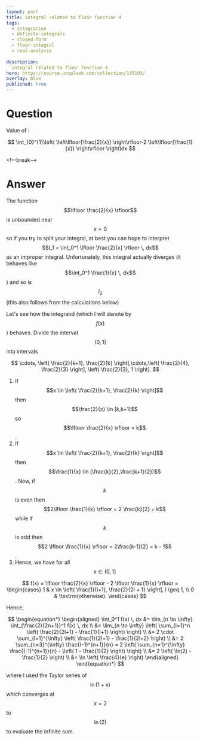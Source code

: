 ```yaml
---
layout: post
title: integral related to floor function 4
tags:
  - integration   
  - definite-integrals
  - closed-form
  - floor-integral
  - real-analysis
  
description:  
  integral related to floor function 4
hero: https://source.unsplash.com/collection/145103/
overlay: blue
published: true
---
```



# Question

Value of :

$$
\int_{0}^{1}\left( \left\lfloor{\frac{2}{x}} \right\rfloor-2 \left\lfloor{\frac{1}{x}} \right\rfloor \right)dx
$$


<!–-break-–>


# Answer

The function $$\lfloor \frac{2}{x} \rfloor$$ is unbounded near $$x = 0$$ so if you try to split your integral, 
at best you can hope to interpret $$I_1 = \int_0^1 \lfloor \frac{2}{x} \rfloor \, dx$$ as an improper integral. 
Unfortunately, this integral actually diverges (it behaves like $$\int_0^1 \frac{1}{x} \, dx$$) and so is $$I_2$$ 
(this also follows from the calculations below)

Let's see how the integrand (which I will denote by $$f(x)$$) behaves. Divide the interval $$\left( 0, 1 \right]$$ 
into intervals

$$
\cdots, \left( \frac{2}{k+1}, \frac{2}{k} \right],\cdots,\left( \frac{2}{4}, \frac{2}{3} \right], \left( \frac{2}{3}, 1 \right]. 
$$

 1. If $$x \in \left( \frac{2}{k+1}, \frac{2}{k} \right]$$ then $$\frac{2}{x} \in [k,k+1)$$ so $$\lfloor \frac{2}{x} 
 \rfloor = k$$. 
 2. If $$x \in \left( \frac{2}{k+1}, \frac{2}{k} \right]$$ then $$\frac{1}{x} \in [\frac{k}{2},\frac{k+1}{2})$$. 
 Now, if $$k$$ is even then $$2\lfloor \frac{1}{x} \rfloor = 2 \frac{k}{2} = k$$ while if $$k$$ is odd then $$2 \lfloor 
 \frac{1}{x} \rfloor = 2\frac{k-1}{2} = k - 1$$.
 3. Hence, we have for all $$x \in (0,1]$$
 
$$
 f(x) = \lfloor \frac{2}{x} \rfloor - 2 \lfloor \frac{1}{x} \rfloor = \begin{cases} 1 & x \in \left( \frac{1}{l+1}, \frac{2}{2l + 1} \right], l \geq 1, \\
0 & \textrm{otherwise}. \end{cases} 
$$

Hence,

$$
\begin{equation*}
\begin{aligned}
\int_0^1 f(x) \, dx &= \lim_{n \to \infty} \int_{\frac{2}{2n+1}}^1 f(x) \, dx \\
&= \lim_{n \to \infty} \left( \sum_{l=1}^n \left( \frac{2}{2l+1} - \frac{1}{l+1} \right) \right) \\
&= 2 \cdot \sum_{l=1}^{\infty} \left( \frac{1}{2l+1} - \frac{1}{2l+2} \right) \\
&= 2 \sum_{n=3}^{\infty} \frac{(-1)^{n+1}}{n} = 2 \left( \sum_{n=1}^{\infty} \frac{(-1)^{n+1}}{n} - \left( 1 - \frac{1}{2} \right) \right) \\
&= 2 \left( \ln(2) - \frac{1}{2} \right) \\
&= \ln \left( \frac{4}{e} \right) 
\end{aligned}
\end{equation*}
$$

where I used the Taylor series of $$\ln(1 + x)$$ which converges at $$x = 2$$ to $$\ln(2)$$ to evaluate the infinite sum. 

